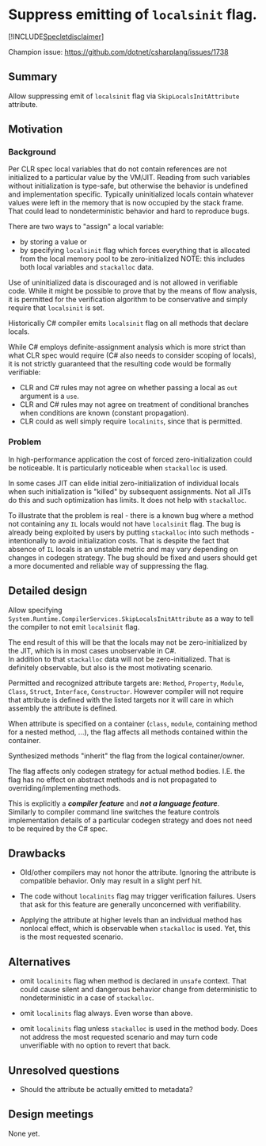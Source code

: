 # Suppress emitting of `localsinit` flag.

[!INCLUDE[Specletdisclaimer](../speclet-disclaimer.md)]

Champion issue: <https://github.com/dotnet/csharplang/issues/1738>

## Summary
[summary]: #summary

Allow suppressing emit of `localsinit` flag via `SkipLocalsInitAttribute` attribute. 

## Motivation
[motivation]: #motivation


### Background
Per CLR spec local variables that do not contain references are not initialized to a particular value by the VM/JIT. Reading from such variables without initialization is type-safe, but otherwise the behavior is undefined and implementation specific. Typically uninitialized locals contain whatever values were left in the memory that is now occupied by the stack frame. That could lead to nondeterministic behavior and hard to reproduce bugs. 

There are two ways to "assign" a local variable: 
- by storing a value or 
- by specifying `localsinit` flag which forces everything that is allocated from the local memory pool to be zero-initialized
NOTE: this includes both local variables and `stackalloc` data.    

Use of uninitialized data is discouraged and is not allowed in verifiable code. While it might be possible to prove that by the means of flow analysis, it is permitted for the verification algorithm to be conservative and simply require that `localsinit` is set.

Historically C# compiler emits `localsinit` flag on all methods that declare locals.

While C# employs definite-assignment analysis which is more strict than what CLR spec would require (C# also needs to consider scoping of locals), it is not strictly guaranteed that the resulting code would be formally verifiable:
- CLR and C# rules may not agree on whether passing a local as `out` argument is a `use`.
- CLR and C# rules may not agree on treatment of conditional branches when conditions are known (constant propagation).
- CLR could as well simply require `localinits`, since that is permitted.  

### Problem
In high-performance application the cost of forced zero-initialization could be noticeable. It is particularly noticeable when `stackalloc` is used.

In some cases JIT can elide initial zero-initialization of individual locals when such initialization is "killed" by subsequent assignments. Not all JITs do this and such optimization has limits. It does not help with `stackalloc`.

To illustrate that the problem is real - there is a known bug where a method not containing any `IL` locals would not have `localsinit` flag. The bug is already being exploited by users by putting `stackalloc` into such methods - intentionally to avoid initialization costs. That is despite the fact that absence of `IL` locals is an unstable metric and may vary depending on changes in codegen strategy. 
The bug should be fixed and users should get a more documented and reliable way of suppressing the flag. 

## Detailed design

Allow specifying `System.Runtime.CompilerServices.SkipLocalsInitAttribute` as a way to tell the compiler to not emit `localsinit` flag.
 
The end result of this will be that the locals may not be zero-initialized by the JIT, which is in most cases unobservable in C#.  
In addition to that `stackalloc` data will not be zero-initialized. That is definitely observable, but also is the most motivating scenario.

Permitted and recognized attribute targets are: `Method`, `Property`, `Module`, `Class`, `Struct`, `Interface`, `Constructor`. However compiler will not require that attribute is defined with the listed targets nor it will care in which assembly the attribute is defined. 

When attribute is specified on a container (`class`, `module`, containing method for a nested method, ...), the flag affects all methods contained within the container.

Synthesized methods "inherit" the flag from the logical container/owner. 

The flag affects only codegen strategy for actual method bodies. I.E. the flag has no effect on abstract methods and is not propagated to overriding/implementing methods.

This is explicitly a **_compiler feature_** and **_not a language feature_**.  
Similarly to compiler command line switches the feature controls implementation details of a particular codegen strategy and does not need to be required by the C# spec.

## Drawbacks
[drawbacks]: #drawbacks

- Old/other compilers may not honor the attribute.
Ignoring the attribute is compatible behavior. Only may result in a slight perf hit.

- The code without `localinits` flag may trigger verification failures.
Users that ask for this feature are generally unconcerned with verifiability. 
 
- Applying the attribute at higher levels than an individual method has nonlocal effect, which is observable when `stackalloc` is used. 
Yet, this is the most requested scenario.

## Alternatives
[alternatives]: #alternatives

- omit `localinits` flag when method is declared in `unsafe` context. 
That could cause silent and dangerous behavior change from deterministic to nondeterministic in a case of `stackalloc`.

- omit `localinits` flag always.
Even worse than above.

- omit `localinits` flag unless `stackalloc` is used in the method body.
Does not address the most requested scenario and may turn code unverifiable with no option to revert that back.

## Unresolved questions
[unresolved]: #unresolved-questions

- Should the attribute be actually emitted to metadata? 

## Design meetings

None yet. 
